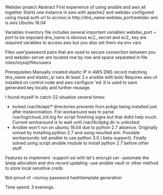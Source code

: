 Webdav project
Abstract
 First experience of using ansible and aws all together
 Starts one instance in aws with apache2 and webdav configured using mysql auth
 url to access is http://dns_name:webdav_port/webdav
 ami is aws Ubuntu 16.04

Variables
 Inventory file includes several important variables
 webdav_port = port to be exposed
 dns_name is obvious
 ec2_ secret and ec2_ key are required variables to access aws but you also set them via env vars

Files
 user\password pairs that are used to secure connection between you and webdav-server are located row by row and space separated in file roles/mysql/files/users

Prerequisites
 Manually created elastic IP in AWS
 DNS record matching dns_name and elastic_ip vars
 At least 2.x ansible with boto
 Requires aws cli installed on control node and aws configure 'ed. It is used to save generated key locally and further reusage.
 
I found myself in catch-22 situation several times:
  - locked /var/lib/apt/* directories prevents from pckgs being installed just after instanciniation. Fist workaround was to parse /var/log/cloud_init.log for script finishing signs but that didnt help much. Current workaround is to wait until /var/lib/dpkg dir is unlocked.
  - Ansible won't run on ubuntu 16.04 due to python 2.7 absence. Originally solved by installing python 2.7 and using resulted ami. Possible workarounds: tell ansible to use python 3.0 ( beta-support). Finally solved using script ansible module to install python 2.7 before other stuff.
    
 Features to implement 
  -support ssl with let's encrypt cer
  -automate the ip\eip allocation and dns record updating
  -use ansible vault or other method to store local sensitive creds
 
 Not proud of 
  -clumsy password hash\template generation
  
  Time spend: 3 evenings.
